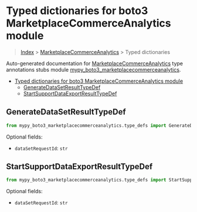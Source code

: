 # Typed dictionaries for boto3 MarketplaceCommerceAnalytics module

> [Index](..) > [MarketplaceCommerceAnalytics](.) > Typed dictionaries

Auto-generated documentation for
[MarketplaceCommerceAnalytics](https://boto3.amazonaws.com/v1/documentation/api/latest/reference/services/marketplacecommerceanalytics.html#MarketplaceCommerceAnalytics)
type annotations stubs module
[mypy_boto3_marketplacecommerceanalytics](https://pypi.org/project/mypy-boto3-marketplacecommerceanalytics/).

- [Typed dictionaries for boto3 MarketplaceCommerceAnalytics module](#typed-dictionaries-for-boto3-marketplacecommerceanalytics-module)
  - [GenerateDataSetResultTypeDef](#generatedatasetresulttypedef)
  - [StartSupportDataExportResultTypeDef](#startsupportdataexportresulttypedef)

## GenerateDataSetResultTypeDef

```python
from mypy_boto3_marketplacecommerceanalytics.type_defs import GenerateDataSetResultTypeDef
```

Optional fields:

- `dataSetRequestId`: `str`

## StartSupportDataExportResultTypeDef

```python
from mypy_boto3_marketplacecommerceanalytics.type_defs import StartSupportDataExportResultTypeDef
```

Optional fields:

- `dataSetRequestId`: `str`
